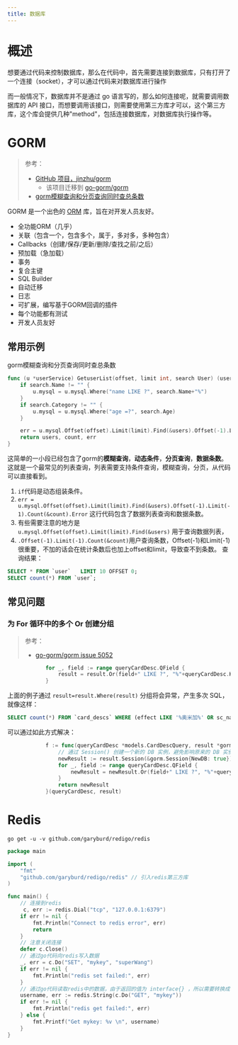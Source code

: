 ```yaml
---
title: 数据库
---
```


# 概述

想要通过代码来控制数据库，那么在代码中，首先需要连接到数据库，只有打开了一个连接（socket），才可以通过代码来对数据库进行操作

而一般情况下，数据库并不是通过 go 语言写的，那么如何连接呢，就需要调用数据库的 API 接口，而想要调用该接口，则需要使用第三方库才可以，这个第三方库，这个库会提供几种"method"，包括连接数据库，对数据库执行操作等。


# GORM
> 参考：
> - [GitHub 项目，jinzhu/gorm](<https://github.com/jinzhu/gorm>)
>   - 该项目迁移到 [go-gorm/gorm](https://github.com/go-gorm/gorm)
> - [gorm模糊查询和分页查询同时查总条数](https://www.yuedun.wang/blogdetail/5e815979c9109f0f909b4cdd/)

GORM 是一个出色的 [ORM](docs/IT学习笔记/2.编程/编程技术/ORM.md) 库，旨在对开发人员友好。
-   全功能ORM（几乎）
-   关联（包含一个，包含多个，属于，多对多，多种包含）
-   Callbacks（创建/保存/更新/删除/查找之前/之后）
-   预加载（急加载）
-   事务
-   复合主键
-   SQL Builder
-   自动迁移
-   日志
-   可扩展，编写基于GORM回调的插件
-   每个功能都有测试
-   开发人员友好

## 常用示例
gorm模糊查询和分页查询同时查总条数
```go
func (u *userService) GetuserList(offset, limit int, search User) (users []User, count int, err error) {
	if search.Name != "" {
		u.mysql = u.mysql.Where("name LIKE ?", search.Name+"%")
	}
	if search.Category != "" {
		u.mysql = u.mysql.Where("age =?", search.Age)
	}

	err = u.mysql.Offset(offset).Limit(limit).Find(&users).Offset(-1).Limit(-1).Count(&count).Error
	return users, count, err
}
```
这简单的一小段已经包含了gorm的**模糊查询**，**动态条件**，**分页查询**，**数据条数**。 这就是一个最常见的列表查询，列表需要支持条件查询，模糊查询，分页，从代码可以直接看到。
1. `if`代码是动态组装条件。
2. `err = u.mysql.Offset(offset).Limit(limit).Find(&users).Offset(-1).Limit(-1).Count(&count).Error` 这行代码包含了数据列表查询和数据条数。
3. 有些需要注意的地方是`u.mysql.Offset(offset).Limit(limit).Find(&users)` 用于查询数据列表，
4. `.Offset(-1).Limit(-1).Count(&count)`用户查询条数，Offset(-1)和Limit(-1)很重要，不加的话会在统计条数后也加上offset和limit，导致查不到条数。 查询结果：
```sql
SELECT * FROM `user`   LIMIT 10 OFFSET 0;
SELECT count(*) FROM `user`;
```

## 常见问题

### 为 For 循环中的多个 Or 创建分组
> 参考：
> - [go-gorm/gorm issue 5052](https://github.com/go-gorm/gorm/issues/5052)

```go
			for _, field := range queryCardDesc.QField {
				result = result.Or(field+" LIKE ?", "%"+queryCardDesc.Keyword+"%")
			}
```

上面的例子通过 `result=result.Where(result)` 分组将会异常，产生多次 SQL，就像这样：
```sql
SELECT count(*) FROM `card_descs` WHERE (effect LIKE '%奥米加%' OR sc_name LIKE '%奥米加%' OR evo_cover_effect LIKE '%奥米加%') OR sc_name LIKE '%奥米加%' OR evo_cover_effect LIKE '%奥米加%' OR effect LIKE '%奥米加%' AND color LIKE '%红%'
```
可以通过如此方式解决：
```go
			f := func(queryCardDesc *models.CardDescQuery, result *gorm.DB) *gorm.DB {
				// 通过 Session() 创建一个新的 DB 实例，避免影响原来的 DB 实例。用以实现为多个 Or 分组的功能
				newResult := result.Session(&gorm.Session{NewDB: true})
				for _, field := range queryCardDesc.QField {
					newResult = newResult.Or(field+" LIKE ?", "%"+queryCardDesc.Keyword+"%")
				}
				return newResult
			}(queryCardDesc, result)
```

# Redis

`go get -u -v github.com/garyburd/redigo/redis`

```go
package main

import (
	"fmt"
	"github.com/garyburd/redigo/redis" // 引入redis第三方库
)

func main() {
    // 连接到redis
     c, err := redis.Dial("tcp", "127.0.0.1:6379")
	if err != nil {
		fmt.Println("Connect to redis error", err)
		return
	}
    // 注意关闭连接
	defer c.Close()
    // 通过go代码向redis写入数据
	_, err = c.Do("SET", "mykey", "superWang")
	if err != nil {
		fmt.Println("redis set failed:", err)
	}
    // 通过go代码读取redis中的数据，由于返回的值为 interface{} ，所以需要转换成字符串，才能正常显示
	username, err := redis.String(c.Do("GET", "mykey"))
	if err != nil {
		fmt.Println("redis get failed:", err)
	} else {
		fmt.Printf("Get mykey: %v \n", username)
	}
}
```
